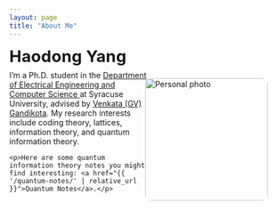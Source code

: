 ```yaml
---
layout: page
title: "About Me"
---
```


<style>
/* Scoped styles so we don't affect the rest of the site */
.name {
  margin: 0 0 0.5rem 0;
  font-weight: 700;
  font-size: clamp(1.5rem, 1.1rem + 1.2vw, 2rem);
  letter-spacing: 0.2px;
}

.about {
  display: grid;
  grid-template-columns: 1fr 220px;   /* text | photo */
  gap: 1.25rem 2rem;
  align-items: start;
}
.about .photo { justify-self: end; }
.about .photo img {
  width: 220px;        /* adjust as you like */
  max-width: 120%;
  border-radius: 10px; /* optional rounding */
  display: block;
}
@media (max-width: 800px) {
  .about { grid-template-columns: 1fr; }
  .about .photo { justify-self: center; }
  .about .photo img { width: 60%; max-width: 260px; }
}
</style>

<h2 class="name">Haodong Yang</h2>

<div class="about">
  <div class="copy">
    I’m a Ph.D. student in the
    <a href="https://ecs.syracuse.edu/academics/electrical-engineering-and-computer-science">
      Department of Electrical Engineering and Computer Science
    </a>
    at Syracuse University, advised by
    <a href="https://sites.google.com/view/gvenkata/home">Venkata (GV) Gandikota</a>.
    My research interests include coding theory, lattices, information theory, and quantum information theory.

    <p>Here are some quantum information theory notes you might find interesting: <a href="{{ '/quantum-notes/' | relative_url }}">Quantum Notes</a>.</p>
  </div>

  <figure class="photo">
    <img src="{{ '/haodong_yang.jpg' | relative_url }}" alt="Personal photo" loading="lazy" decoding="async">
  </figure>
</div>
